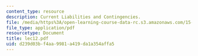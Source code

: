 ```yaml
---
content_type: resource
description: Current Liabilities and Contingencies.
file: /media/https%3A/open-learning-course-data-rc.s3.amazonaws.com/15-515-financial-accounting-fall-2003/d239d03bf4aa9981a419da1a354affa5_lec12.pdf
file_type: application/pdf
resourcetype: Document
title: lec12.pdf
uid: d239d03b-f4aa-9981-a419-da1a354affa5
---
```

